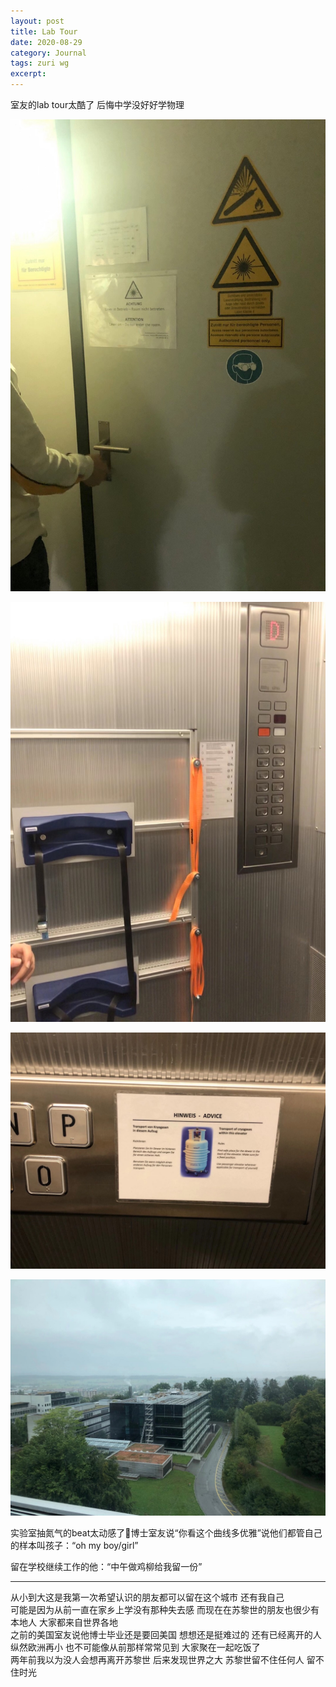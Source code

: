 ```yaml
---
layout: post
title: Lab Tour
date: 2020-08-29
category: Journal
tags: zuri wg
excerpt:
---
```


室友的lab tour太酷了 后悔中学没好好学物理

![](/img/img_5770.jpg)
  
![](/img/img_5772.jpg)
  
![](/img/img_5773.jpg)
  
![](/img/img_5774.jpg)

实验室抽氮气的beat太动感了🕺博士室友说“你看这个曲线多优雅”说他们都管自己的样本叫孩子：“oh my boy/girl”  

留在学校继续工作的他：“中午做鸡柳给我留一份”

---
从小到大这是我第一次希望认识的朋友都可以留在这个城市 还有我自己  
可能是因为从前一直在家乡上学没有那种失去感 而现在在苏黎世的朋友也很少有本地人 大家都来自世界各地  
之前的美国室友说他博士毕业还是要回美国 想想还是挺难过的 还有已经离开的人  
纵然欧洲再小 也不可能像从前那样常常见到 大家聚在一起吃饭了  
两年前我以为没人会想再离开苏黎世 后来发现世界之大 苏黎世留不住任何人 留不住时光